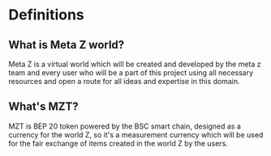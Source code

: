 # Definitions

## What is Meta Z world?

Meta Z is a virtual world which will be created and developed by the meta z team and every user who will be a part of this project using all necessary resources and open a route for all ideas and expertise in this domain.

## What's MZT?

MZT is BEP 20 token powered by the BSC smart chain, designed as a currency for the world Z, so it's a measurement currency which will be used for the fair exchange of items created in the world Z by the users.
